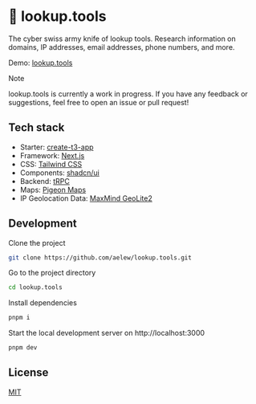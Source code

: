 # 🔎 lookup.tools

The cyber swiss army knife of lookup tools. Research information on domains, IP addresses, email addresses, phone numbers, and more.

Demo: [lookup.tools](https://lookup.tools)

> [!NOTE]  
> lookup.tools is currently a work in progress. If you have any feedback or suggestions, feel free to open an issue or pull request!

## Tech stack

- Starter: [create-t3-app](https://create.t3.gg)
- Framework: [Next.js](https://nextjs.org)
- CSS: [Tailwind CSS](https://tailwindcss.com)
- Components: [shadcn/ui](https://ui.shadcn.com)
- Backend: [tRPC](https://trpc.io)
- Maps: [Pigeon Maps](https://pigeon-maps.js.org)
- IP Geolocation Data: [MaxMind GeoLite2](https://dev.maxmind.com/geoip/geolite2-free-geolocation-data)

## Development

Clone the project

```bash
git clone https://github.com/aelew/lookup.tools.git
```

Go to the project directory

```sh
cd lookup.tools
```

Install dependencies

```bash
pnpm i
```

Start the local development server on http://localhost:3000

```bash
pnpm dev
```

## License

[MIT](https://choosealicense.com/licenses/mit)
